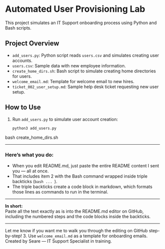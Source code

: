 # Automated User Provisioning Lab

This project simulates an IT Support onboarding process using Python and Bash scripts.

## Project Overview

- `add_users.py`: Python script reads `users.csv` and simulates creating user accounts.
- `users.csv`: Sample data with new employee information.
- `create_home_dirs.sh`: Bash script to simulate creating home directories for users.
- `welcome_email.md`: Template for welcome email to new hires.
- `ticket_002_user_setup.md`: Sample help desk ticket requesting new user setup.

## How to Use

1. Run `add_users.py` to simulate user account creation:
   ```bash
   python3 add_users.py

bash create_home_dirs.sh


---

### Here’s what you do:

- When you edit README.md, just paste the entire README content I sent you — all at once.  
- That includes item 2 with the Bash command wrapped inside triple backticks (```bash ... ```).  
- The triple backticks create a code block in markdown, which formats those lines as commands to run in the terminal.

---

**In short:**  
Paste all the text exactly as is into the README.md editor on GitHub, including the numbered steps and the code blocks inside the backticks.

---

Let me know if you want me to walk you through the editing on GitHub step-by-step!
3. Use `welcome_email.md` as a template for onboarding emails.
Created by Seare — IT Support Specialist in training.
